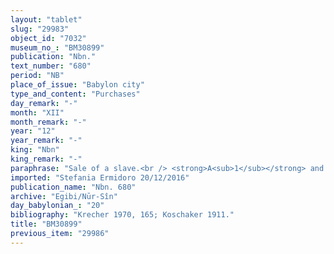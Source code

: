 ```yaml
---
layout: "tablet"
slug: "29983"
object_id: "7032"
museum_no_: "BM30899"
publication: "Nbn."
text_number: "680"
period: "NB"
place_of_issue: "Babylon city"
type_and_content: "Purchases"
day_remark: "-"
month: "XII"
month_remark: "-"
year: "12"
year_remark: "-"
king: "Nbn"
king_remark: "-"
paraphrase: "Sale of a slave.<br /> <strong>A<sub>1</sub></strong> and his wife <strong><sup>f</sup>A<sub>2</sub></strong> sell of their own free will their female slave <strong><sup>f</sup>C</strong> to <strong>B</strong>. The agreed purchase price is 1/2 mina and 1 shekel of silver. They guarantee against (suits brought by) a person acting unlawfully (<em>sēh&ucirc;</em>) or a person claiming (<em>pāqirānu</em>) that <strong><sup>f</sup>C</strong> is a free person (<em>mār ban&ecirc;</em>). Names of 3 witnesses and the scribe.<br /> &nbsp;<br /> <strong>A<sub>1</sub></strong> = Arad-Nab&ucirc;/Rēmūt//Nagāru; <strong><sup>f</sup>A<sub>2</sub></strong> = <sup>f</sup>Bābunu/Nab&ucirc;-ile&#39;&#39;i, wife of <strong>A<sub>1</sub></strong>; <strong>B</strong> = Nab&ucirc;-ahhē-iddin/&Scaron;ulāya//Egibi;<strong> <sup>f</sup>C</strong> = <sup>f</sup>Kalbati"
imported: "Stefania Ermidoro 20/12/2016"
publication_name: "Nbn. 680"
archive: "Egibi/Nūr-Sîn"
day_babylonian_: "20"
bibliography: "Krecher 1970, 165; Koschaker 1911."
title: "BM30899"
previous_item: "29986"
---
```

